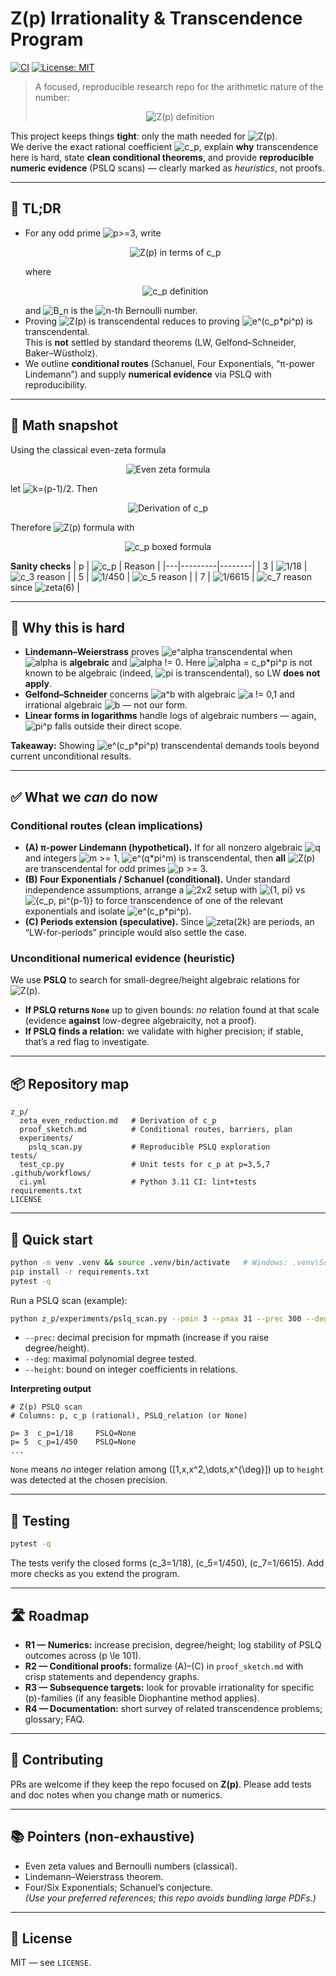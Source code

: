 # Z(p) Irrationality & Transcendence Program

[![CI](https://github.com/kugguk2022/zp-program/actions/workflows/ci.yml/badge.svg)](https://github.com/kugguk2022/zp-program/actions/workflows/ci.yml)
[![License: MIT](https://img.shields.io/badge/License-MIT-yellow.svg)](https://opensource.org/licenses/MIT)

> A focused, reproducible research repo for the arithmetic nature of the number:
> <p align="center">
>  <img src="https://latex.codecogs.com/svg.latex?\displaystyle%20Z(p)%20\;=\;%20e^{\pi\,\zeta(p-1)/p}%20+%201%20\qquad%20(p%20\text{%20prime%20}\ge%203,%20p%20\text{%20odd})" alt="Z(p) definition" />
> </p>

This project keeps things **tight**: only the math needed for <img src="https://latex.codecogs.com/svg.latex?Z(p)" alt="Z(p)" />.  
We derive the exact rational coefficient <img src="https://latex.codecogs.com/svg.latex?c_p" alt="c_p" />, explain **why** transcendence here is hard,
state **clean conditional theorems**, and provide **reproducible numeric evidence** (PSLQ scans) — clearly marked as *heuristics*, not proofs.

---

## 🧭 TL;DR
- For any odd prime <img src="https://latex.codecogs.com/svg.latex?p\ge%203" alt="p>=3" />, write
  <p align="center">
    <img src="https://latex.codecogs.com/svg.latex?\displaystyle%20Z(p)%20=%20e^{c_p\pi^p}%20+%201" alt="Z(p) in terms of c_p" />
  </p>
  where
  <p align="center">
    <img src="https://latex.codecogs.com/svg.latex?\displaystyle%20c_p%20\;=\;%20(-1)^{\frac{p+1}{2}}\;\frac{2^{\,p-2}\,%20B_{p-1}}{p\,(p-1)!}\;\in\;\mathbb{Q}\setminus\{0\}" alt="c_p definition" />
  </p>
  and <img src="https://latex.codecogs.com/svg.latex?B_{n}" alt="B_n" /> is the <img src="https://latex.codecogs.com/svg.latex?n" alt="n" />-th Bernoulli number.
- Proving <img src="https://latex.codecogs.com/svg.latex?Z(p)" alt="Z(p)" /> is transcendental reduces to proving <img src="https://latex.codecogs.com/svg.latex?e^{c_p\pi^{p}}" alt="e^(c_p*pi^p)" /> is transcendental.  
  This is **not** settled by standard theorems (LW, Gelfond–Schneider, Baker–Wüstholz).  
- We outline **conditional routes** (Schanuel, Four Exponentials, “π-power Lindemann”) and supply **numerical evidence** via PSLQ with reproducibility.

---

## 🧮 Math snapshot

Using the classical even-zeta formula
<p align="center">
  <img src="https://latex.codecogs.com/svg.latex?\displaystyle%20\zeta(2k)=\frac{(-1)^{k+1}%20B_{2k}(2\pi)^{2k}}{2(2k)!}" alt="Even zeta formula" />
</p>
let <img src="https://latex.codecogs.com/svg.latex?k=(p-1)/2" alt="k=(p-1)/2" />. Then
<p align="center">
  <img src="https://latex.codecogs.com/svg.latex?\displaystyle%20\frac{\pi\,\zeta(2k)}{p}%20\;=\;%20\frac{(-1)^{k+1}%20B_{2k}\,2^{2k-1}\,\pi^{2k+1}}{(2k)!\,(2k+1)}%20\;=\;%20c_p\,\pi^{p}" alt="Derivation of c_p" />
</p>

Therefore <img src="https://latex.codecogs.com/svg.latex?Z(p)=e^{c_p\pi^{p}}+1" alt="Z(p) formula" /> with
<p align="center">
  <img src="https://latex.codecogs.com/svg.latex?\displaystyle%20\boxed{\,c_p%20=%20(-1)^{\frac{p+1}{2}}%20\,\frac{2^{\,p-2}\,%20B_{p-1}}{p\,%20(p-1)!}\in\mathbb{Q}\,}" alt="c_p boxed formula" />
</p>

**Sanity checks**
| p | <img src="https://latex.codecogs.com/svg.latex?c_p" alt="c_p" /> | Reason |
|---|---------|--------|
| 3 | <img src="https://latex.codecogs.com/svg.latex?1/18" alt="1/18" /> | <img src="https://latex.codecogs.com/svg.latex?\pi\zeta(2)/3%20=%20\pi^3/18" alt="c_3 reason" /> |
| 5 | <img src="https://latex.codecogs.com/svg.latex?1/450" alt="1/450" /> | <img src="https://latex.codecogs.com/svg.latex?\pi\zeta(4)/5%20=%20\pi^5/450" alt="c_5 reason" /> |
| 7 | <img src="https://latex.codecogs.com/svg.latex?1/6615" alt="1/6615" /> | <img src="https://latex.codecogs.com/svg.latex?\pi\zeta(6)/7%20=%20\pi^7/6615" alt="c_7 reason" /> since <img src="https://latex.codecogs.com/svg.latex?\zeta(6)=\pi^6/945" alt="zeta(6)" /> |

---

## 🧱 Why this is hard
- **Lindemann–Weierstrass** proves <img src="https://latex.codecogs.com/svg.latex?e^{\alpha}" alt="e^alpha" /> transcendental when <img src="https://latex.codecogs.com/svg.latex?\alpha" alt="alpha" /> is **algebraic** and <img src="https://latex.codecogs.com/svg.latex?\alpha\neq%200" alt="alpha != 0" />. Here <img src="https://latex.codecogs.com/svg.latex?\alpha=c_p\pi^p" alt="alpha = c_p*pi^p" /> is not known to be algebraic (indeed, <img src="https://latex.codecogs.com/svg.latex?\pi" alt="pi" /> is transcendental), so LW **does not apply**.
- **Gelfond–Schneider** concerns <img src="https://latex.codecogs.com/svg.latex?a^b" alt="a^b" /> with algebraic <img src="https://latex.codecogs.com/svg.latex?a\neq%200,1" alt="a != 0,1" /> and irrational algebraic <img src="https://latex.codecogs.com/svg.latex?b" alt="b" /> — not our form.
- **Linear forms in logarithms** handle logs of algebraic numbers — again, <img src="https://latex.codecogs.com/svg.latex?\pi^p" alt="pi^p" /> falls outside their direct scope.

**Takeaway:** Showing <img src="https://latex.codecogs.com/svg.latex?e^{c_p\pi^p}" alt="e^(c_p*pi^p)" /> transcendental demands tools beyond current unconditional results.

---

## ✅ What we *can* do now

### Conditional routes (clean implications)
- **(A) π-power Lindemann (hypothetical).** If for all nonzero algebraic <img src="https://latex.codecogs.com/svg.latex?q" alt="q" /> and integers <img src="https://latex.codecogs.com/svg.latex?m\ge%201" alt="m >= 1" />, <img src="https://latex.codecogs.com/svg.latex?e^{q\pi^{m}}" alt="e^(q*pi^m)" /> is transcendental, then **all** <img src="https://latex.codecogs.com/svg.latex?Z(p)" alt="Z(p)" /> are transcendental for odd primes <img src="https://latex.codecogs.com/svg.latex?p\ge%203" alt="p >= 3" />.
- **(B) Four Exponentials / Schanuel (conditional).** Under standard independence assumptions, arrange a <img src="https://latex.codecogs.com/svg.latex?2\times2" alt="2x2" /> setup with <img src="https://latex.codecogs.com/svg.latex?\{1,%20\pi\}" alt="{1, pi}" /> vs <img src="https://latex.codecogs.com/svg.latex?\{c_p,%20\pi^{p-1}\}" alt="{c_p, pi^(p-1)}" /> to force transcendence of one of the relevant exponentials and isolate <img src="https://latex.codecogs.com/svg.latex?e^{c_p\pi^p}" alt="e^(c_p*pi^p)" />.
- **(C) Periods extension (speculative).** Since <img src="https://latex.codecogs.com/svg.latex?\zeta(2k)" alt="zeta(2k)" /> are periods, an “LW-for-periods” principle would also settle the case.

### Unconditional numerical evidence (heuristic)
We use **PSLQ** to search for small-degree/height algebraic relations for <img src="https://latex.codecogs.com/svg.latex?Z(p)" alt="Z(p)" />.  
- **If PSLQ returns `None`** up to given bounds: *no* relation found at that scale (evidence **against** low-degree algebraicity, not a proof).  
- **If PSLQ finds a relation:** we validate with higher precision; if stable, that’s a red flag to investigate.

---

## 📦 Repository map

```
z_p/
  zeta_even_reduction.md   # Derivation of c_p
  proof_sketch.md          # Conditional routes, barriers, plan
  experiments/
    pslq_scan.py           # Reproducible PSLQ exploration
tests/
  test_cp.py               # Unit tests for c_p at p=3,5,7
.github/workflows/
  ci.yml                   # Python 3.11 CI: lint+tests
requirements.txt
LICENSE
```

---

## 🚀 Quick start

```bash
python -m venv .venv && source .venv/bin/activate   # Windows: .venv\Scripts\activate
pip install -r requirements.txt
pytest -q
```

Run a PSLQ scan (example):
```bash
python z_p/experiments/pslq_scan.py --pmin 3 --pmax 31 --prec 300 --deg 6 --height 2000
```
- `--prec`: decimal precision for mpmath (increase if you raise degree/height).
- `--deg`: maximal polynomial degree tested.
- `--height`: bound on integer coefficients in relations.

**Interpreting output**
```
# Z(p) PSLQ scan
# Columns: p, c_p (rational), PSLQ_relation (or None)

p= 3  c_p=1/18     PSLQ=None
p= 5  c_p=1/450    PSLQ=None
...
```
`None` means *no* integer relation among \([1,x,x^2,\dots,x^{\deg}]\) up to `height` was detected at the chosen precision.

---

## 🧪 Testing
```bash
pytest -q
```
The tests verify the closed forms \(c_3=1/18\), \(c_5=1/450\), \(c_7=1/6615\). Add more checks as you extend the program.

---

## 🛣️ Roadmap
- **R1 — Numerics:** increase precision, degree/height; log stability of PSLQ outcomes across \(p \le 101\).
- **R2 — Conditional proofs:** formalize (A)–(C) in `proof_sketch.md` with crisp statements and dependency graphs.
- **R3 — Subsequence targets:** look for provable irrationality for specific \(p\)-families (if any feasible Diophantine method applies).
- **R4 — Documentation:** short survey of related transcendence problems; glossary; FAQ.

---

## 🤝 Contributing
PRs are welcome if they keep the repo focused on **Z(p)**. Please add tests and doc notes when you change math or numerics.

---

## 📚 Pointers (non-exhaustive)
- Even zeta values and Bernoulli numbers (classical).  
- Lindemann–Weierstrass theorem.  
- Four/Six Exponentials; Schanuel’s conjecture.  
*(Use your preferred references; this repo avoids bundling large PDFs.)*

---

## 📝 License
MIT — see `LICENSE`.
